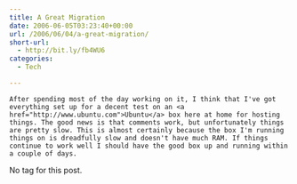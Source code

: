 ```yaml
---
title: A Great Migration
date: 2006-06-05T03:23:40+00:00
url: /2006/06/04/a-great-migration/
short-url:
  - http://bit.ly/fb4WU6
categories:
  - Tech

---
```

<div class='microid-mailto+http:sha1:99d192e987cff700ab1df147579ec1c4fc320596'>
  
    After spending most of the day working on it, I think that I've got everything set up for a decent test on an <a href="http://www.ubuntu.com">Ubuntu</a> box here at home for hosting things. The good news is that comments work, but unfortunately things are pretty slow. This is almost certainly because the box I'm running things on is dreadfully slow and doesn't have much RAM. If things continue to work well I should have the good box up and running within a couple of days.
  
</div>No tag for this post.